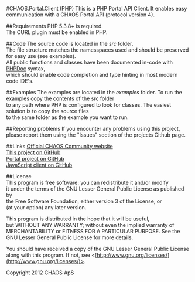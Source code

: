 #CHAOS.Portal.Client (PHP)
This is a PHP Portal API Client. It enables easy communication with a CHAOS Portal API (protocol version 4).

##Requirements
PHP 5.3.8+ is required.  
The CURL plugin must be enabled in PHP.  

##Code
The source code is located in the *src* folder.  
The file structure matches the namesspaces used and should be preserved for easy use (see examples).  
All public functions and classes have been documented in-code with [PHPDoc](http://www.phpdoc.de/) syntax,  
which should enable code completion and type hinting in most modern code IDE's.

##Examples
The examples are located in the *examples* folder. To run the examples copy the contents of the src folder  
to any path where PHP is configured to look for classes. The easiest solution is to copy the source files  
to the same folder as the example you want to run.

##Reporting problems
If you encounter any problems using this project, please report them using the "Issues" section of the projects Github page.

##Links
[Official CHAOS Community website](http://www.chaos-community.org/)  
[This project on GitHub](https://github.com/CHAOS-Community/CHAOS.Portal.Client-PHP)  
[Portal project on GitHub](https://github.com/CHAOS-Community/Portal)  
[JavaScript client on GitHub](https://github.com/CHAOS-Community/CHAOS.Portal.Client-JavaScript)

##License  
This program is free software: you can redistribute it and/or modify  
it under the terms of the GNU Lesser General Public License as published by  
the Free Software Foundation, either version 3 of the License, or  
(at your option) any later version.  
  
This program is distributed in the hope that it will be useful,  
but WITHOUT ANY WARRANTY; without even the implied warranty of  
MERCHANTABILITY or FITNESS FOR A PARTICULAR PURPOSE.  See the  
GNU Lesser General Public License for more details.  
  
You should have received a copy of the GNU Lesser General Public License  
along with this program.  If not, see <[http://www.gnu.org/licenses/](http://www.gnu.org/licenses/)>.  
  
Copyright 2012 CHAOS ApS